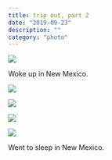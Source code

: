 ```yaml
---
title: trip out, part 2
date: "2019-09-23"
description: ""
category: "photo"
---
```


![ ](https://media.scottosmith.net/img/blog/2019/2019-09-23/tripout-1.jpg)

Woke up in New Mexico.

![ ](https://media.scottosmith.net/img/blog/2019/2019-09-23/tripout-2.jpg)

![ ](https://media.scottosmith.net/img/blog/2019/2019-09-23/tripout-3.jpg)

![ ](https://media.scottosmith.net/img/blog/2019/2019-09-23/tripout-4.jpg)

![ ](https://media.scottosmith.net/img/blog/2019/2019-09-23/tripout-5.jpg)

Went to sleep in New Mexico. 